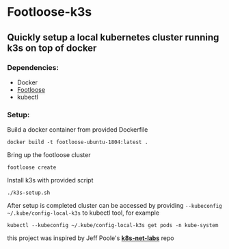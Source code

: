 # Footloose-k3s

## Quickly setup a local kubernetes cluster running k3s on top of docker

### Dependencies:

- Docker
- [Footloose](https://github.com/weaveworks/footloose)
- kubectl

### Setup:

Build a docker container from provided Dockerfile

```docker build -t footloose-ubuntu-1804:latest .```

Bring up the footloose cluster

```footloose create```

Install k3s with provided script

```./k3s-setup.sh```

After setup is completed cluster can be accessed by providing ```--kubeconfig ~/.kube/config-local-k3s``` to kubectl tool, for example 

```kubectl --kubeconfig ~/.kube/config-local-k3s get pods -n kube-system```

this project was inspired by Jeff Poole's [**k8s-net-labs**](https://github.com/korvus81/k8s-net-labs) repo
